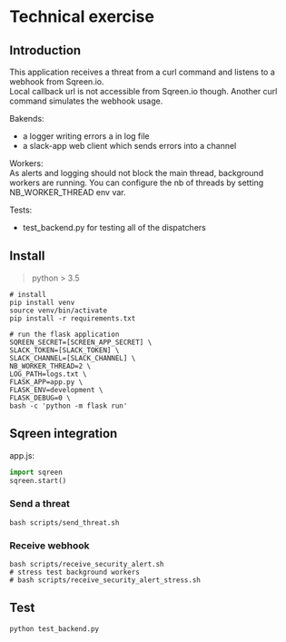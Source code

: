 # Technical exercise

## Introduction
This application receives a threat from a curl command and  listens to a webhook from Sqreen.io.  
Local callback url is not accessible from Sqreen.io though. Another curl command simulates the webhook usage.  

Bakends:
- a logger writing errors a in log file
- a slack-app web client which sends errors into a channel

Workers:  
As alerts and logging should not block the main thread, background workers are running. You can configure the nb of threads by setting NB_WORKER_THREAD env var. 

Tests:  
- test_backend.py for testing all of the dispatchers

## Install
> python > 3.5
```shell script
# install
pip install venv
source venv/bin/activate
pip install -r requirements.txt

# run the flask application
SQREEN_SECRET=[SCREEN_APP_SECRET] \
SLACK_TOKEN=[SLACK_TOKEN] \
SLACK_CHANNEL=[SLACK_CHANNEL] \
NB_WORKER_THREAD=2 \
LOG_PATH=logs.txt \
FLASK_APP=app.py \
FLASK_ENV=development \
FLASK_DEBUG=0 \
bash -c 'python -m flask run'
```

## Sqreen integration
app.js:
```python
import sqreen
sqreen.start()
```


### Send a threat
```shell script
bash scripts/send_threat.sh
```

### Receive webhook
```shell script
bash scripts/receive_security_alert.sh
# stress test background workers
# bash scripts/receive_security_alert_stress.sh
```

## Test
```shell script
python test_backend.py
```
